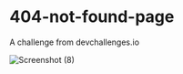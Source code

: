 # 404-not-found-page

A challenge from devchallenges.io


![Screenshot (8)](https://user-images.githubusercontent.com/68109485/108252477-b3b91000-717e-11eb-9030-3c5e7d7fb8eb.png)

